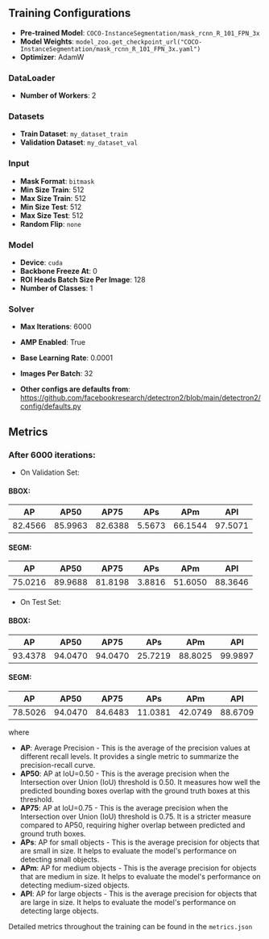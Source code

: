 ## Training Configurations

- **Pre-trained Model**: `COCO-InstanceSegmentation/mask_rcnn_R_101_FPN_3x`
- **Model Weights**: `model_zoo.get_checkpoint_url("COCO-InstanceSegmentation/mask_rcnn_R_101_FPN_3x.yaml")`
- **Optimizer**: AdamW

### DataLoader
- **Number of Workers**: 2

### Datasets
- **Train Dataset**: `my_dataset_train`
- **Validation Dataset**: `my_dataset_val`

### Input
- **Mask Format**: `bitmask`
- **Min Size Train**: 512
- **Max Size Train**: 512
- **Min Size Test**: 512
- **Max Size Test**: 512
- **Random Flip**: `none`

### Model
- **Device**: `cuda`
- **Backbone Freeze At**: 0
- **ROI Heads Batch Size Per Image**: 128
- **Number of Classes**: 1

### Solver
- **Max Iterations**: 6000
- **AMP Enabled**: True
- **Base Learning Rate**: 0.0001
- **Images Per Batch**: 32

- **Other configs are defaults from**: https://github.com/facebookresearch/detectron2/blob/main/detectron2/config/defaults.py

## Metrics
### After 6000 iterations:
- On Validation Set:

#### BBOX:
| AP     | AP50   | AP75   | APs    | APm    | APl    |
|--------|--------|--------|--------|--------|--------|
| 82.4566| 85.9963| 82.6388| 5.5673 | 66.1544| 97.5071|

#### SEGM:
| AP     | AP50   | AP75   | APs    | APm    | APl    |
|--------|--------|--------|--------|--------|--------|
| 75.0216| 89.9688| 81.8198| 3.8816 | 51.6050| 88.3646|

- On Test Set:

#### BBOX:
| AP     | AP50   | AP75   | APs    | APm    | APl    |
|--------|--------|--------|--------|--------|--------|
| 93.4378| 94.0470| 94.0470| 25.7219| 88.8025| 99.9897|

#### SEGM:
| AP     | AP50   | AP75   | APs    | APm    | APl    |
|--------|--------|--------|--------|--------|--------|
| 78.5026| 94.0470| 84.6483| 11.0381| 42.0749| 88.6709|



where
- **AP**: Average Precision - This is the average of the precision values at different recall levels. It provides a single metric to summarize the precision-recall curve.
- **AP50**: AP at IoU=0.50 - This is the average precision when the Intersection over Union (IoU) threshold is 0.50. It measures how well the predicted bounding boxes overlap with the ground truth boxes at this threshold.
- **AP75**: AP at IoU=0.75 - This is the average precision when the Intersection over Union (IoU) threshold is 0.75. It is a stricter measure compared to AP50, requiring higher overlap between predicted and ground truth boxes.
- **APs**: AP for small objects - This is the average precision for objects that are small in size. It helps to evaluate the model's performance on detecting small objects.
- **APm**: AP for medium objects - This is the average precision for objects that are medium in size. It helps to evaluate the model's performance on detecting medium-sized objects.
- **APl**: AP for large objects - This is the average precision for objects that are large in size. It helps to evaluate the model's performance on detecting large objects.

Detailed metrics throughout the training can be found in the  `metrics.json`